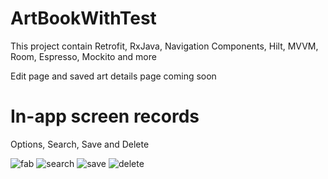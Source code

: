 # ArtBookWithTest
This project contain Retrofit, RxJava, Navigation Components, Hilt, MVVM, Room, Espresso, Mockito and more

Edit page and saved art details page coming soon
# 

# In-app screen records


Options, Search, Save and Delete

![fab](https://github.com/Pax-code/ArtBookWithTest/assets/58390807/362572bb-86fd-444c-ad38-5b0fb150b4bd)
![search](https://github.com/Pax-code/ArtBookWithTest/assets/58390807/df9421fa-c355-4b3f-b237-8ed5b0b0a8af)
![save](https://github.com/Pax-code/ArtBookWithTest/assets/58390807/eb40e9d8-f6d8-46e8-b574-31f803c8f2fa)
![delete](https://github.com/Pax-code/ArtBookWithTest/assets/58390807/91baeb6f-9c38-4eba-8d5e-97d797c3fd13)
